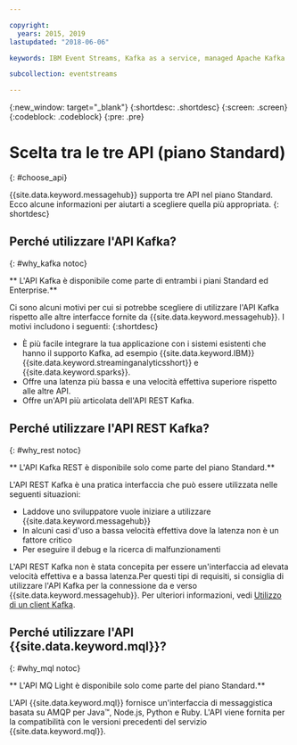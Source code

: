 ```yaml
---

copyright:
  years: 2015, 2019
lastupdated: "2018-06-06"

keywords: IBM Event Streams, Kafka as a service, managed Apache Kafka

subcollection: eventstreams

---
```


{:new_window: target="_blank"}
{:shortdesc: .shortdesc}
{:screen: .screen}
{:codeblock: .codeblock}
{:pre: .pre}

# Scelta tra le tre API (piano Standard)
{: #choose_api}

{{site.data.keyword.messagehub}} supporta tre API nel piano Standard. Ecco alcune informazioni per aiutarti a scegliere quella più appropriata.
{: shortdesc}

## Perché utilizzare l'API Kafka?
{: #why_kafka notoc}

** L'API Kafka è disponibile come parte di entrambi i piani Standard ed Enterprise.**
<br/>

Ci sono alcuni motivi per cui si potrebbe scegliere di utilizzare l'API Kafka rispetto alle altre interfacce fornite da {{site.data.keyword.messagehub}}. I motivi includono i seguenti:
{:shortdesc}


* È più facile integrare la tua applicazione con i sistemi esistenti che hanno il supporto Kafka, ad esempio {{site.data.keyword.IBM}} {{site.data.keyword.streaminganalyticsshort}} e {{site.data.keyword.sparks}}.
* Offre una latenza più bassa e una velocità effettiva superiore rispetto alle altre API.
* Offre un'API più articolata dell'API REST Kafka.

## Perché utilizzare l'API REST Kafka?
{: #why_rest notoc}

** L'API Kafka REST è disponibile solo come parte del piano Standard.**
<br/>

L'API REST Kafka è una pratica interfaccia che può essere utilizzata nelle seguenti situazioni:

* Laddove uno sviluppatore vuole iniziare a utilizzare {{site.data.keyword.messagehub}}
* In alcuni casi d'uso a bassa velocità effettiva dove la latenza non è un fattore critico
* Per eseguire il debug e la ricerca di malfunzionamenti

L'API REST Kafka non è stata concepita per essere un'interfaccia ad elevata velocità effettiva e a bassa latenza.Per questi tipi di requisiti, si consiglia di utilizzare l'API Kafka per la connessione da e verso {{site.data.keyword.messagehub}}. Per ulteriori informazioni, vedi [Utilizzo di un client Kafka](/docs/services/EventStreams?topic=eventstreams-kafka_using#kafka_using).

## Perché utilizzare l'API {{site.data.keyword.mql}}?
{: #why_mql notoc}

** L'API MQ Light è disponibile solo come parte del piano Standard.**
<br/>

L'API {{site.data.keyword.mql}} fornisce un'interfaccia di messaggistica basata su AMQP per Java™, Node.js, Python e Ruby. L'API viene fornita per la compatibilità con le versioni precedenti del servizio {{site.data.keyword.mql}}.
















